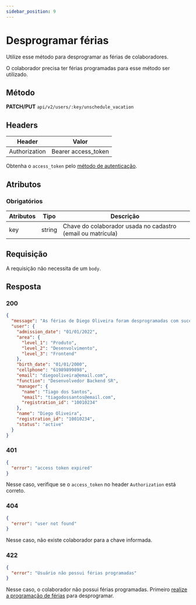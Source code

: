 ```yaml
---
sidebar_position: 9
---
```


# Desprogramar férias

Utilize esse método para desprogramar as férias de colaboradores.

O colaborador precisa ter férias programadas para esse método ser utilizado.

## Método

**PATCH/PUT**
`api/v2/users/:key/unschedule_vacation`

## Headers

| Header        | Valor               |
| ------------- | ------------------- |
| Authorization | Bearer access_token |

Obtenha o `access_token` pelo [método de autenticação](/api/autenticacao).

## Atributos

### Obrigatórios

| Atributos | Tipo   | Descrição                                                   |
| --------- | ------ | ----------------------------------------------------------- |
| key       | string | Chave do colaborador usada no cadastro (email ou matrícula) |

## Requisição

A requisição não necessita de um `body`.

## Resposta

### 200

```json
{
  "message": "As férias de Diego Oliveira foram desprogramadas com sucesso!",
  "user": {
    "admission_date": "01/01/2022",
    "area": {
      "level_1": "Produto",
      "level_2": "Desenvolvimento",
      "level_3": "Frontend"
    },
    "birth_date": "01/01/2000",
    "cellphone": "61989899898",
    "email": "diegooliveira@email.com",
    "function": "Desenvolvedor Backend SR",
    "manager": {
      "name": "Tiago dos Santos",
      "email": "tiagodossantos@email.com",
      "registration_id": "10010234"
    },
    "name": "Diego Oliveira",
    "registration_id": "10010234",
    "status": "active"
  }
}
```

### 401

```json
{
  "error": "access token expired"
}
```

Nesse caso, verifique se o `access_token` no header `Authorization` está correto.

### 404

```json
{
  "error": "user not found"
}
```

Nesse caso, não existe colaborador para a chave informada.

### 422

```json
{
  "error": "Usuário não possui férias programadas"
}
```

Nesse caso, o colaborador não possui férias programadas. Primeiro [realize a programação de férias](/api/colaboradores/programar-ferias) para desprogramar.
